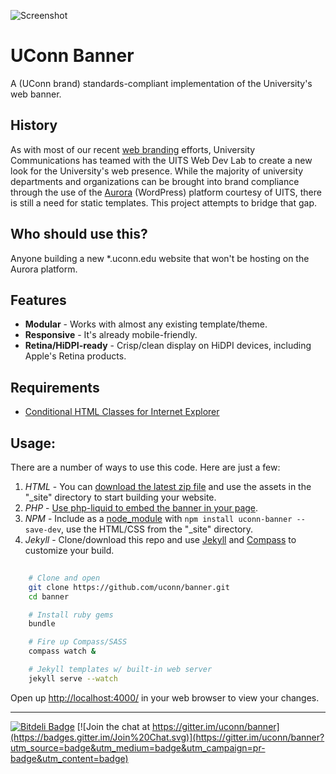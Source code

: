 ![Screenshot](http://brand.uconn.edu/wp-content/uploads/sites/1060/2015/01/web-page-content-align.jpg)


# UConn Banner
A (UConn brand) standards-compliant implementation of the University's web banner. 


## History
As with most of our recent [web branding](http://brand.uconn.edu/standards/web/) efforts, University Communications has teamed with the UITS Web Dev Lab to create a new look for the University's web presence. While the majority of university departments and organizations can be brought into brand compliance through the use of the [Aurora](http://aurora.uconn.edu/) (WordPress) platform courtesy of UITS, there is still a need for static templates. This project attempts to bridge that gap.

## Who should use this?
Anyone building a new *.uconn.edu website that won't be hosting on the Aurora platform. 

## Features
* **Modular** - Works with almost any existing template/theme.
* **Responsive** - It's already mobile-friendly.
* **Retina/HiDPI-ready** - Crisp/clean display on HiDPI devices, including Apple's Retina products.

## Requirements

* [Conditional HTML Classes for Internet Explorer](http://www.paulirish.com/2008/conditional-stylesheets-vs-css-hacks-answer-neither/)


## Usage:
There are a number of ways to use this code. Here are just a few:

1. *HTML* - You can [download the latest zip file](https://github.com/uconn/banner/archive/master.zip) and use the assets in the "_site" directory to start building your website.
2. *PHP* - [Use php-liquid to embed the banner in your page](https://github.com/uconn/banner/wiki/Banner-rendering-with-PHP).
3. *NPM* - Include as a [node_module](https://www.npmjs.com/package/uconn-banner) with `npm install uconn-banner --save-dev`, use the HTML/CSS from the "_site" directory.
4. *Jekyll* - Clone/download this repo and use [Jekyll](http://jekyllrb.com/) and [Compass](http://compass-style.org/) to customize your build.

```bash
	
	# Clone and open
	git clone https://github.com/uconn/banner.git
	cd banner

	# Install ruby gems
	bundle

	# Fire up Compass/SASS
	compass watch &

	# Jekyll templates w/ built-in web server
	jekyll serve --watch
```
Open up [http://localhost:4000/](http://localhost:4000/) in your web browser to view your changes.


___

[![Bitdeli Badge](https://d2weczhvl823v0.cloudfront.net/uconn/banner/trend.png)](https://bitdeli.com/free "Bitdeli Badge")
[![Join the chat at https://gitter.im/uconn/banner](https://badges.gitter.im/Join%20Chat.svg)](https://gitter.im/uconn/banner?utm_source=badge&utm_medium=badge&utm_campaign=pr-badge&utm_content=badge)
